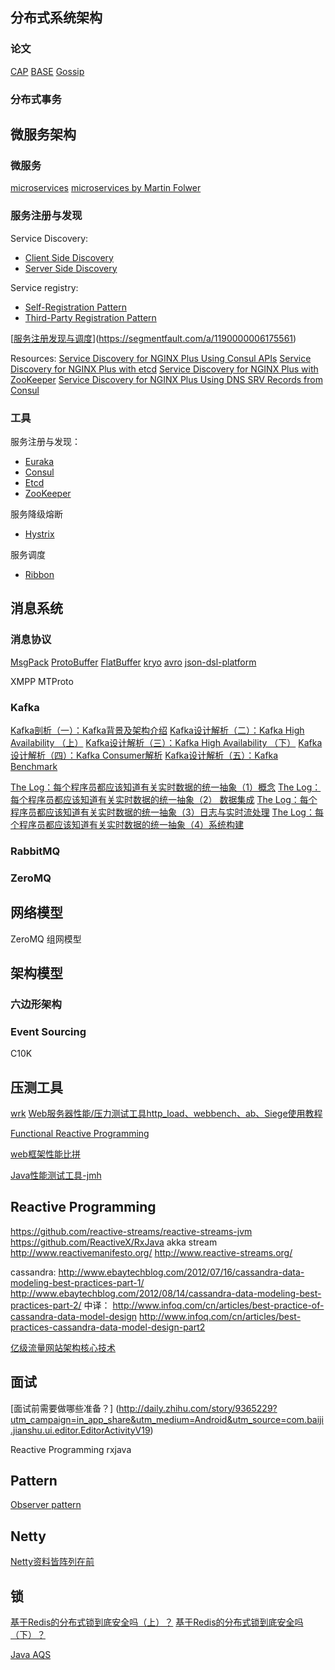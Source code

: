## 分布式系统架构
### 论文
[CAP](https://zh.wikipedia.org/wiki/CAP%E5%AE%9A%E7%90%86)
[BASE](http://queue.acm.org/detail.cfm?id=1394128)
[Gossip](https://en.wikipedia.org/wiki/Gossip_protocol)

### 分布式事务

## 微服务架构

### 微服务
[microservices](http://microservices.io/patterns/microservices.html)
[microservices by Martin Folwer](https://martinfowler.com/articles/microservices.html)

### 服务注册与发现
Service Discovery:
- [Client Side Discovery](http://microservices.io/patterns/client-side-discovery.html)
- [Server Side Discovery](http://microservices.io/patterns/server-side-discovery.html)

Service registry:
- [Self-Registration Pattern](http://microservices.io/patterns/self-registration.html)
- [Third-Party Registration Pattern](http://microservices.io/patterns/3rd-party-registration.html)

[[服务注册发现与调度](https://segmentfault.com/a/1190000006175561)](https://segmentfault.com/a/1190000006175561)

Resources: 
[Service Discovery for NGINX Plus Using Consul APIs](https://www.nginx.com/blog/service-discovery-with-nginx-plus-and-consul/?utm_source=service-discovery-nginx-plus-srv-records-consul-dns&utm_medium=blog&utm_campaign=DevOps)
[Service Discovery for NGINX Plus with etcd](https://www.nginx.com/blog/service-discovery-nginx-plus-etcd/?utm_source=service-discovery-nginx-plus-srv-records-consul-dns&utm_medium=blog&utm_campaign=DevOps)
[Service Discovery for NGINX Plus with ZooKeeper](https://www.nginx.com/blog/service-discovery-nginx-plus-zookeeper/?utm_source=service-discovery-nginx-plus-srv-records-consul-dns&utm_medium=blog&utm_campaign=DevOps)
[Service Discovery for NGINX Plus Using DNS SRV Records from Consul](https://www.nginx.com/blog/service-discovery-nginx-plus-srv-records-consul-dns/)

### 工具
服务注册与发现：
- [Euraka](https://github.com/Netflix/eureka)
- [Consul](https://github.com/consul/consul)
- [Etcd](https://github.com/coreos/etcd)
- [ZooKeeper]()

服务降级熔断
- [Hystrix](https://github.com/Netflix/Hystrix)

服务调度
- [Ribbon](https://github.com/Netflix/ribbon)


## 消息系统
### 消息协议
[MsgPack](https://github.com/msgpack/msgpack/blob/master/spec.md)
[ProtoBuffer](https://developers.google.com/protocol-buffers/docs/proto3)
[FlatBuffer](https://google.github.io/flatbuffers/)
[kryo](https://github.com/EsotericSoftware/kryo)
[avro](http://avro.apache.org/docs/current/)
[json-dsl-platform](https://dsl-platform.com/)

XMPP
MTProto

### Kafka
[Kafka剖析（一）：Kafka背景及架构介绍](http://www.infoq.com/cn/articles/kafka-analysis-part-1?utm_source=infoq&utm_campaign=user_page&utm_medium=link)
[Kafka设计解析（二）：Kafka High Availability （上）](http://www.infoq.com/cn/articles/kafka-analysis-part-2?utm_source=infoq&utm_campaign=user_page&utm_medium=link)
[Kafka设计解析（三）：Kafka High Availability （下）](http://www.infoq.com/cn/articles/kafka-analysis-part-3?utm_source=infoq&utm_campaign=user_page&utm_medium=link)
[Kafka设计解析（四）：Kafka Consumer解析](http://www.infoq.com/cn/articles/kafka-analysis-part-4?utm_source=infoq&utm_campaign=user_page&utm_medium=link)
[Kafka设计解析（五）：Kafka Benchmark](http://www.infoq.com/cn/articles/kafka-analysis-part-5?utm_source=infoq&utm_campaign=user_page&utm_medium=link)

[The Log：每个程序员都应该知道有关实时数据的统一抽象（1）概念](http://blog.jobbole.com/89674/)
[The Log：每个程序员都应该知道有关实时数据的统一抽象（2） 数据集成](http://blog.jobbole.com/89688/)
[The Log：每个程序员都应该知道有关实时数据的统一抽象（3）日志与实时流处理](http://blog.jobbole.com/89703/)
[The Log：每个程序员都应该知道有关实时数据的统一抽象（4）系统构建](http://blog.jobbole.com/89711/)

### RabbitMQ

### ZeroMQ

## 网络模型
ZeroMQ 组网模型

## 架构模型
### 六边形架构 

### Event Sourcing


C10K

## 压测工具
[wrk](https://github.com/wg/wrk/wiki/Installing-Wrk-on-Linux)
[Web服务器性能/压力测试工具http_load、webbench、ab、Siege使用教程](https://www.vpser.net/opt/webserver-test.html)


[Functional Reactive Programming](https://stackoverflow.com/questions/1028250/what-is-functional-reactive-programming)

[web框架性能比拼](https://www.techempower.com/benchmarks/#section=intro&hw=ph&test=fortune)

[Java性能测试工具-jmh](http://openjdk.java.net/projects/code-tools/jmh/)

## Reactive Programming
https://github.com/reactive-streams/reactive-streams-jvm
https://github.com/ReactiveX/RxJava
akka stream
http://www.reactivemanifesto.org/
http://www.reactive-streams.org/


cassandra:
http://www.ebaytechblog.com/2012/07/16/cassandra-data-modeling-best-practices-part-1/
http://www.ebaytechblog.com/2012/08/14/cassandra-data-modeling-best-practices-part-2/
中译：
http://www.infoq.com/cn/articles/best-practice-of-cassandra-data-model-design
http://www.infoq.com/cn/articles/best-practices-cassandra-data-model-design-part2

[亿级流量网站架构核心技术](http://jinnianshilongnian.iteye.com/blog/2347183)




## 面试
[面试前需要做哪些准备？] (http://daily.zhihu.com/story/9365229?utm_campaign=in_app_share&utm_medium=Android&utm_source=com.baiji.jianshu.ui.editor.EditorActivityV19)

Reactive Programming
rxjava

## Pattern
[Observer pattern](https://en.wikipedia.org/wiki/Observer_pattern)

## Netty
[Netty资料皆阵列在前](http://calvin1978.blogcn.com/articles/netty-info.html)

## 锁
[基于Redis的分布式锁到底安全吗（上）？](https://mp.weixin.qq.com/s/JTsJCDuasgIJ0j95K8Ay8w)
[基于Redis的分布式锁到底安全吗（下）？](https://mp.weixin.qq.com/s/4CUe7OpM6y1kQRK8TOC_qQ)

[Java AQS](http://ifeve.com/aqs/)